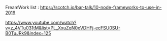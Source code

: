 FreamWork list : 
https://scotch.io/bar-talk/10-node-frameworks-to-use-in-2019




https://www.youtube.com/watch?v=z_4VTu031tM&list=PL_XxuZqN0xVDHFj-ecFSU0SU-B0TuJRk9&index=125